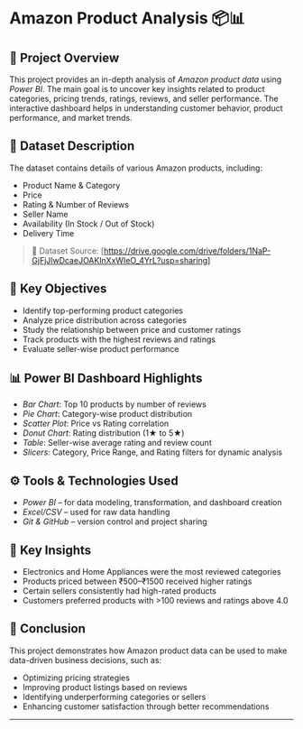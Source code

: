 # Amazon Product Analysis 📦📊

## 📌 Project Overview

This project provides an in-depth analysis of *Amazon product data* using *Power BI*. The main goal is to uncover key insights related to product categories, pricing trends, ratings, reviews, and seller performance. The interactive dashboard helps in understanding customer behavior, product performance, and market trends.

## 📂 Dataset Description

The dataset contains details of various Amazon products, including:
- Product Name & Category  
- Price  
- Rating & Number of Reviews  
- Seller Name  
- Availability (In Stock / Out of Stock)  
- Delivery Time

> 📌 Dataset Source: [https://drive.google.com/drive/folders/1NaP-GjFjJlwDcaeJOAKlnXxWIeO_4YrL?usp=sharing]

## 🎯 Key Objectives

- Identify top-performing product categories  
- Analyze price distribution across categories  
- Study the relationship between price and customer ratings  
- Track products with the highest reviews and ratings  
- Evaluate seller-wise product performance

## 📊 Power BI Dashboard Highlights

- *Bar Chart*: Top 10 products by number of reviews  
- *Pie Chart*: Category-wise product distribution  
- *Scatter Plot*: Price vs Rating correlation  
- *Donut Chart*: Rating distribution (1★ to 5★)  
- *Table*: Seller-wise average rating and review count  
- *Slicers*: Category, Price Range, and Rating filters for dynamic analysis

## ⚙ Tools & Technologies Used

- *Power BI* – for data modeling, transformation, and dashboard creation  
- *Excel/CSV* – used for raw data handling  
- *Git & GitHub* – version control and project sharing

## 📌 Key Insights

- Electronics and Home Appliances were the most reviewed categories  
- Products priced between ₹500–₹1500 received higher ratings  
- Certain sellers consistently had high-rated products  
- Customers preferred products with >100 reviews and ratings above 4.0

## 📝 Conclusion

This project demonstrates how Amazon product data can be used to make data-driven business decisions, such as:
- Optimizing pricing strategies  
- Improving product listings based on reviews  
- Identifying underperforming categories or sellers  
- Enhancing customer satisfaction through better recommendations

---
